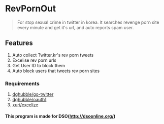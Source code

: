 # RevPornOut

> For stop sexual crime in twitter in korea. It searches revenge porn site every minute and get it's url, and auto reports spam user.

## Features

1. Auto collect Twitter.kr's rev porn tweets
2. Excelise rev porn urls
3. Get User ID to block them
4. Auto block users that tweets rev porn sites


### Requirements

1.	[dghubble/go-twitter](github.com/dghubble/go-twitter/twitter)
2.  [dghubble/oauth1](github.com/dghubble/oauth1)
3.  [xuri/excelize](github.com/xuri/excelize)


#### This program is made for DSO(http://dsoonline.org/)
